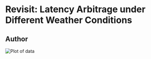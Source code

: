 # Revisit: Latency Arbitrage under Different Weather Conditions

## Author
![Plot of data](images/ma_richie220922-mh-01.jpg)

##

